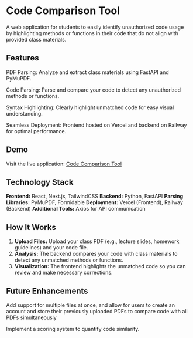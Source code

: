 # Code Comparison Tool

A web application for students to easily identify unauthorized code usage by highlighting methods or functions in their code that do not align with provided class materials.

## Features

PDF Parsing: Analyze and extract class materials using FastAPI and PyMuPDF.

Code Parsing: Parse and compare your code to detect any unauthorized methods or functions.

Syntax Highlighting: Clearly highlight unmatched code for easy visual understanding.

Seamless Deployment: Frontend hosted on Vercel and backend on Railway for optimal performance.

## Demo
Visit the live application: [Code Comparison Tool](https://code-comparison.vercel.app/)

## Technology Stack
**Frontend:** React, Next.js, TailwindCSS
**Backend:** Python, FastAPI
**Parsing Libraries:** PyMuPDF, Formidable
**Deployment:** Vercel (Frontend), Railway (Backend)
**Additional Tools:** Axios for API communication

## How It Works
1. **Upload Files:** Upload your class PDF (e.g., lecture slides, homework guidelines) and your code file.
2. **Analysis:** The backend compares your code with class materials to detect any unmatched methods or functions.
3. **Visualization:** The frontend highlights the unmatched code so you can review and make necessary corrections.

## Future Enhancements
Add support for multiple files at once, and allow for users to create an account and store their previously uploaded PDFs to compare code with all PDFs simultaneously

Implement a scoring system to quantify code similarity.
